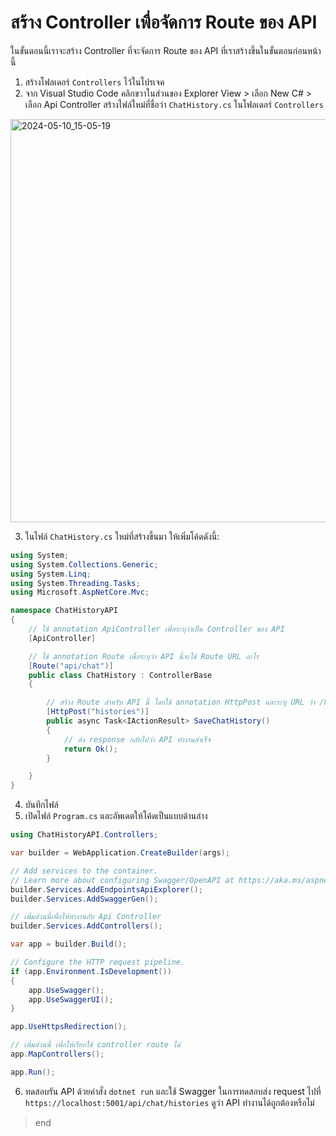 
# สร้าง Controller เพื่อจัดการ Route ของ API

ในขั้นตอนนี้เราจะสร้าง Controller ที่จะจัดการ Route ของ API ที่เราสร้างขึ้นในขั้นตอนก่อนหน้านี้

1. สร้างโฟลเดอร์ `Controllers` ไว้ในโปรเจค
2. จาก Visual Studio Code คลิกขวาในส่วนของ Explorer View > เลือก New C# > เลือก Api Controller สร้างไฟล์ใหม่ที่ชื่อว่า `ChatHistory.cs` ในโฟลเดอร์ `Controllers`

<img width="645" alt="2024-05-10_15-05-19" src="https://github.com/teerasej/dotnet-handbook/assets/85179/48bb9e62-157b-4c8b-a15d-e6de914efbee">


3. ในไฟล์ `ChatHistory.cs` ใหม่ที่สร้างขึ้นมา ให้เพิ่มโค้ดดังนี้:

```csharp
using System;
using System.Collections.Generic;
using System.Linq;
using System.Threading.Tasks;
using Microsoft.AspNetCore.Mvc;

namespace ChatHistoryAPI
{   
    // ใช้ annotation ApiController เพื่อระบุว่าเป็น Controller ของ API
    [ApiController]

    // ใช้ annotation Route เพื่อระบุว่า API นี้จะใช้ Route URL อะไร
    [Route("api/chat")]
    public class ChatHistory : ControllerBase
    {

        // สร้าง Route สำหรับ API นี้ โดยใช้ annotation HttpPost และระบุ URL ว่า /histories
        [HttpPost("histories")]
        public async Task<IActionResult> SaveChatHistory()
        {
            // ส่ง response กลับไปว่า API ทำงานสำเร็จ
            return Ok();
        }

    }
}
```
4. บันทึกไฟล์
5. เปิดไฟล์ `Program.cs`  และอัพเดตให้โค้ดเป็นแบบด้านล่าง

```csharp
using ChatHistoryAPI.Controllers;

var builder = WebApplication.CreateBuilder(args);

// Add services to the container.
// Learn more about configuring Swagger/OpenAPI at https://aka.ms/aspnetcore/swashbuckle
builder.Services.AddEndpointsApiExplorer();
builder.Services.AddSwaggerGen();

// เพิ่มส่วนนี้เพื่อให้ทำงานกับ Api Controller
builder.Services.AddControllers();

var app = builder.Build();

// Configure the HTTP request pipeline.
if (app.Environment.IsDevelopment())
{
    app.UseSwagger();
    app.UseSwaggerUI();
}

app.UseHttpsRedirection();

// เพิ่มส่วนนี้ เพื่อให้เรียกใช้ controller route ได้
app.MapControllers();

app.Run();
```

6. ทดสอบรัน API ด้วยคำสั่ง `dotnet run` และใช้ Swagger ในการทดสอบส่ง request ไปที่ `https://localhost:5001/api/chat/histories` ดูว่า API ทำงานได้ถูกต้องหรือไม่

> end
